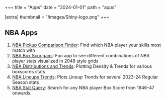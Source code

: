 +++
title = "Apps"
date = "2024-01-01"
path = "apps"

[extra]
thumbnail = "/images/Shiny-logo.png"
+++

## NBA Apps

1. [NBA Pickup Comparison Finder](https://shiny.sradjoker.cc/NBA-Comparison-Tool/): 
   Find which NBA player your skills most match with
2. [NBA Box Scorigami](https://shiny.sradjoker.cc/NBA-Scorigami/): 
   Fun app to see different combinations of NBA player stats visualized in 2048 style grids
3. [NBA Distributions and Trends](https://www.bball-index.com/nba-player-stat-distribution-trends/):
   Plotting Density & Trends for various boxscores stats
4. [NBA Lineups Trends](https://shiny.sradjoker.cc/NBA-Lineups-Trends/): 
   Plots Lineup Trends for several 2023-24 Regular Season stats
5. [NBA Stat Query](https://shiny.sradjoker.cc/NBA-Stat-Query/): 
   Search for any NBA player Box Score from 1946-47 onwards.